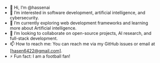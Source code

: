 - 👋 Hi, I’m @hassenai
- 👀 I’m interested in software development, artificial intelligence, and cybersecurity.
- 🌱 I’m currently exploring web development frameworks and learning more about Artificial intelligence.
- 💞️ I’m looking to collaborate on open-source projects, AI research, and full-stack development.
- 📫 How to reach me: You can reach me via my GitHub issues or email at [hasen6422@gmail.com].
- ⚡ Fun fact: I am a football fan!
